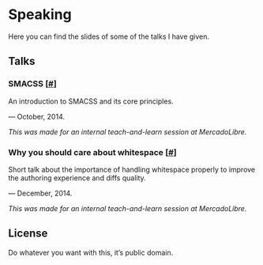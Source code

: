 # Speaking

Here you can find the slides of some of the talks I have given.

## Talks

### SMACSS [[#](slides/smacss.pdf)]

An introduction to SMACSS and its core principles.

— October, 2014.

*This was made for an internal teach-and-learn session at MercadoLibre.*

### Why you should care about whitespace [[#](slides/whitespace.pdf)]

Short talk about the importance of handling whitespace properly to improve the
authoring experience and diffs quality.

— December, 2014.

*This was made for an internal teach-and-learn session at MercadoLibre.*

## License

Do whatever you want with this, it’s public domain.

